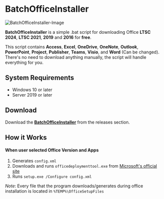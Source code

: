 # BatchOfficeInstaller
![BatchOfficeInstaller-Image](https://github.com/user-attachments/assets/142e14be-eaf8-4042-8816-e4e0c5168a31)

**BatchOfficeInstaller** is a simple .bat script for downloading Office **LTSC 2024**, **LTSC 2021**, **2019** and **2016** for **free**.

This script contains **Access**, **Excel**, **OneDrive**, **OneNote**, **Outlook**, **PowerPoint**, **Project**, **Publisher**, **Teams**, **Visio**, and **Word** (Can be changed).
There's no need to download anything manually, the script will handle everything for you.

## System Requirements
- Windows 10 or later
- Server 2019 or later

## Download

Download the [**BatchOfficeInstaller**](https://github.com/MaximeriX/BatchOfficeInstaller/releases/tag/Release-1.0.9) from the releases section.

## How it Works
#### When user selected Office Version and Apps
1. Generates `config.xml`
2. Downloads and runs `officedeploymenttool.exe` from [Microsoft's official site](https://download.microsoft.com/download/2/7/A/27AF1BE6-DD20-4CB4-B154-EBAB8A7D4A7E/officedeploymenttool_18129-20030.exe)
3. Runs `setup.exe /Configure config.xml`
   
*Note*: Every file that the program downloads/generates during office installation is located in `%TEMP%\OfficeSetupFiles`
